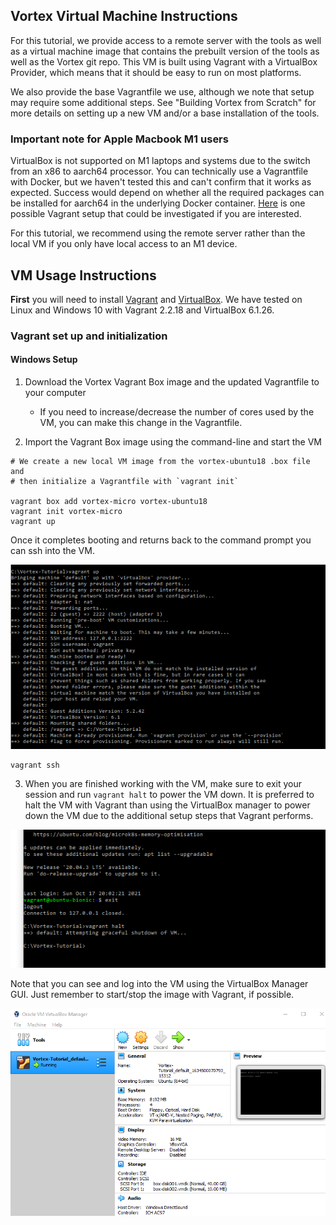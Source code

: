 
## Vortex Virtual Machine Instructions
For this tutorial, we provide access to a remote server with the tools as well as a virtual machine
image that contains the prebuilt version of the tools as well as the Vortex git repo. This VM is
built using Vagrant with a VirtualBox Provider, which means that it should be easy to run on most platforms.

We also provide the base Vagrantfile we use, although we note that setup may require some additional steps.
See "Building Vortex from Scratch" for more details on setting up a new VM and/or a base installation of the
tools.

### Important note for Apple Macbook M1 users
VirtualBox is not supported on M1 laptops and systems due to the switch from an x86 to aarch64 processor.
You can technically use a Vagrantfile with Docker, but we haven't tested this and can't confirm that it
works as expected. Success would depend on whether all the required packages can be installed for aarch64 
in the underlying Docker container. [Here](https://app.vagrantup.com/jeffnoxon/boxes/ubuntu-20.04-arm64) 
is one possible Vagrant setup that could be investigated if you are interested.

For this tutorial, we recommend using the remote server rather than the local VM if you only have local
access to an M1 device.


## VM Usage Instructions

**First** you will need to install [Vagrant](https://www.vagrantup.com) and [VirtualBox](). We have tested
on Linux and Windows 10 with Vagrant 2.2.18 and VirtualBox 6.1.26.

### Vagrant set up and initialization

#### Windows Setup

1) Download the Vortex Vagrant Box image and the updated Vagrantfile to your computer
    * If you need to increase/decrease the number of cores used by the VM, you can make this change in the Vagrantfile.

2) Import the Vagrant Box image using the command-line and start the VM

```
# We create a new local VM image from the vortex-ubuntu18 .box file and 
# then initialize a Vagrantfile with `vagrant init`

vagrant box add vortex-micro vortex-ubuntu18
vagrant init vortex-micro
vagrant up
```

Once it completes booting and returns back to the command prompt you can ssh into the VM.

![Successful Boot Screen Win10](screenshots/windows/vagrant_tutorial_windows10_2.png)

```
vagrant ssh
```

3) When you are finished working with the VM, make sure to exit your session and run `vagrant halt` to power
the VM down. It is preferred to halt the VM with Vagrant than using the VirtualBox manager to power down the VM 
due to the additional setup steps that Vagrant performs.

![Successful Exit Win10](screenshots/windows/vagrant_tutorial_windows10_3.png)

Note that you can see and log into the VM using the VirtualBox Manager GUI. Just remember to start/stop the image with
Vagrant, if possible.

![VirtualBox Example Win10](screenshots/windows/vagrant_tutorial_windows10_4.png)

